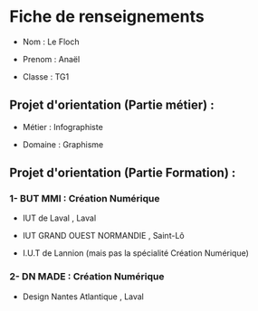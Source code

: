 # Fiche de renseignements

- Nom : Le Floch

- Prenom : Anaël

- Classe : TG1

## Projet d'orientation (Partie métier) :

- Métier : Infographiste 

- Domaine : Graphisme

## Projet d'orientation (Partie Formation) :

### 1- BUT MMI : Création Numérique

- IUT de Laval , Laval 

- IUT GRAND OUEST NORMANDIE , Saint-Lô

- I.U.T de Lannion (mais pas la spécialité Création Numérique)

### 2- DN MADE : Création Numérique

- Design Nantes Atlantique , Laval